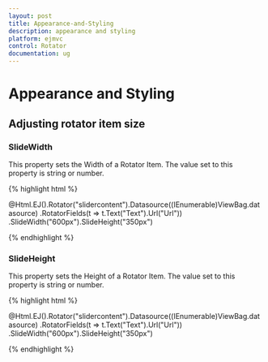 ```yaml
---
layout: post
title: Appearance-and-Styling
description: appearance and styling
platform: ejmvc
control: Rotator
documentation: ug
---
```


# Appearance and Styling

## Adjusting rotator item size

### SlideWidth

This property sets the Width of a Rotator Item. The value set to this property is string or number.

{% highlight html %}

@Html.EJ().Rotator("slidercontent").Datasource((IEnumerable<Localdata>)ViewBag.datasource)
.RotatorFields(t => t.Text("Text").Url("Url"))
.SlideWidth("600px").SlideHeight("350px")

{% endhighlight %}

### SlideHeight

This property sets the Height of a Rotator Item. The value set to this property is string or number.

{% highlight html %}

@Html.EJ().Rotator("slidercontent").Datasource((IEnumerable<Localdata>)ViewBag.datasource)
.RotatorFields(t => t.Text("Text").Url("Url"))
.SlideWidth("600px").SlideHeight("350px")

{% endhighlight %}
